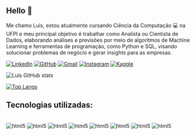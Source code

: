 ## Hello 👋

Me chamo Luis, estou atualmente cursando Ciência da Computação 💻 na UFPI e meu principal objetivo é trabalhar como Analista ou Cientista de Dados, elaborando análises e previsões por meio de algoritmos de Machine Learning e ferramentas de programação, como Python e SQL, visando solucionar problemas de negócio e gerar insights para as empresas. 

[![LinkedIn](https://img.shields.io/badge/LinkedIn-0077B5?style=for-the-badge&logo=linkedin&logoColor=white)](https://www.linkedin.com/in/luis-henrique-miranda-queiroz-218623213/)
[![GitHub](https://img.shields.io/badge/Gmail-D14836?style=for-the-badge&logo=gmail&logoColor=white)](https://github.com/luishmq)
[![Gmail](https://img.shields.io/badge/GitHub-100000?style=for-the-badge&logo=github&logoColor=white)](https://www.linkedin.com/in/luis-henrique-miranda-queiroz-218623213/)
[![Instagram](https://img.shields.io/badge/Instagram-E4405F?style=for-the-badge&logo=instagram&logoColor=white)](https://www.instagram.com/luis_hmq/)
[![Kaggle](https://img.shields.io/badge/Kaggle-20BEFF?style=for-the-badge&logo=Kaggle&logoColor=white)](https://www.kaggle.com/luishmq)

![Luis GitHub stats](https://github-readme-stats.vercel.app/api?username=luishmq&show_icons=true&theme=tokyonight)

[![Top Langs](https://github-readme-stats.vercel.app/api/top-langs/?username=luishmq&layout=compact)](https://github.com/luishmq/github-readme-stats)

## Tecnologias utilizadas:

<div style="display: inline_block"><br/>
    <img align="center" alt="html5" src="https://img.shields.io/badge/Python-3776AB?style=for-the-badge&logo=python&logoColor=white"/>
    <img align="center" alt="html5" src="https://img.shields.io/badge/jupyter-%23FA0F00.svg?style=for-the-badge&logo=jupyter&logoColor=white"/>
    <img align="center" alt="html5" src="https://img.shields.io/badge/pycharm-143?style=for-the-badge&logo=pycharm&logoColor=black&color=black&labelColor=green"/>
    <img align="center" alt="html5" src="https://img.shields.io/badge/pandas-%23150458.svg?style=for-the-badge&logo=pandas&logoColor=white"/>
    <img align="center" alt="html5" src="https://img.shields.io/badge/scikit--learn-%23F7931E.svg?style=for-the-badge&logo=scikit-learn&logoColor=white"/>
    <img align="center" alt="html5" src="https://img.shields.io/badge/PostgreSQL-316192?style=for-the-badge&logo=postgresql&logoColor=white"/>
    <img align="center" alt="html5" src="https://img.shields.io/badge/SQLite-07405E?style=for-the-badge&logo=sqlite&logoColor=white"/>
    <img align="center" alt="html5" src="https://img.shields.io/badge/MongoDB-%234ea94b.svg?style=for-the-badge&logo=mongodb&logoColor=white"/>
</div>


